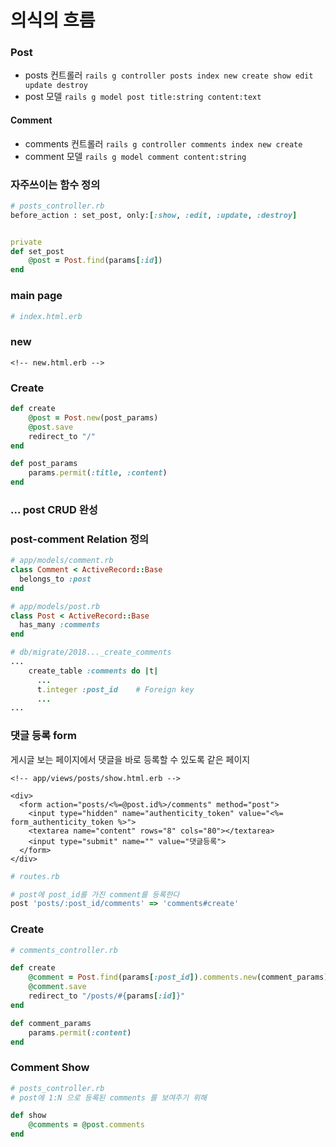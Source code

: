 # 의식의 흐름

### Post 

- posts 컨트롤러 `rails g controller posts index new create show edit update destroy`
- post 모델 `rails g model post title:string content:text`



#### Comment

- comments 컨트롤러 `rails g controller comments index new create`
- comment 모델 `rails g model comment content:string `





### 자주쓰이는 함수 정의

```ruby
# posts_controller.rb
before_action : set_post, only:[:show, :edit, :update, :destroy]


private
def set_post
    @post = Post.find(params[:id])
end

```



### main page 

```ruby
# index.html.erb
```



### new

```erb
<!-- new.html.erb -->
```



### Create

```ruby
def create 
    @post = Post.new(post_params)
    @post.save
    redirect_to "/"
end

def post_params
    params.permit(:title, :content)
end
```



### ... post CRUD 완성



### post-comment Relation 정의

```ruby
# app/models/comment.rb
class Comment < ActiveRecord::Base
  belongs_to :post
end

# app/models/post.rb
class Post < ActiveRecord::Base
  has_many :comments
end

# db/migrate/2018..._create_comments
...
    create_table :comments do |t|
      ...
      t.integer :post_id	# Foreign key
      ...   		
...
```



### 댓글 등록 form

게시글 보는 페이지에서 댓글을 바로 등록할 수 있도록 같은 페이지

```erb
<!-- app/views/posts/show.html.erb -->

<div>
  <form action="posts/<%=@post.id%>/comments" method="post">
    <input type="hidden" name="authenticity_token" value="<%= form_authenticity_token %>">
    <textarea name="content" rows="8" cols="80"></textarea>
    <input type="submit" name="" value="댓글등록">
  </form>
</div>
```

```ruby
# routes.rb

# post에 post_id를 가진 comment를 등록한다
post 'posts/:post_id/comments' => 'comments#create'
```



### Create

```ruby
# comments_controller.rb

def create 
    @comment = Post.find(params[:post_id]).comments.new(comment_params)
    @comment.save
    redirect_to "/posts/#{params[:id]}"
end

def comment_params
    params.permit(:content)
end
```



### Comment Show

```ruby
# posts_controller.rb 
# post에 1:N 으로 등록된 comments 를 보여주기 위해

def show
    @comments = @post.comments
end
```

